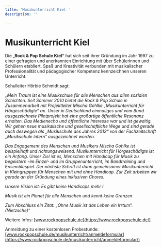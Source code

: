 ```yaml
---
title: 'Musikunterricht Kiel '
description: ''

---
```

# Musikunterricht Kiel

Die „**Rock & Pop Schule Kiel“** hat sich seit ihrer Gründung im Jahr 1997 zu einer gefragten und anerkannten Einrichtung mit über Schülerinnen und Schülern etabliert. Spaß und Kreativität verbunden mit musikalischer Professionalität und pädagogischer Kompetenz kennzeichnen unseren Unterricht.

Schulleiter Hörbie Schmidt sagt:

_„Mein Traum ist eine Musikschule für alle Menschen aus allen sozialen Schichten. Seit Sommer 2010 bietet die Rock & Pop Schule in Zusammenarbeit mit Projektleiter Mischa Gohlke „Musikunterricht für Hörgeschädigte“ an. Unser in Deutschland einmaliges und vom Bund ausgezeichnete Pilotprojekt hat eine großartige öffentliche Resonanz erhalten. Das Medienecho und öffentliche Interesse war und ist gewaltig. Wir gehen neue musikalische und gesellschaftliche Wege und sind gerade auch deswegen als „Musikschule des Jahres 2012“ von der Fachzeitschrift „Musikschule Intern“ ausgezeichnet worden._

_Das Engagement des Menschen und Musikers Mischa Gohlke ist beispielhaft und richtungsweisend. Musikunterricht für Hörgeschädigte ist ein Anfang. Unser Ziel ist es, Menschen mit Handicap für Musik zu begeistern -im Einzel- und im Gruppenunterricht, im Bandtraining und Ensemblespiel. Der nächste Schritt ist dann gemeinsamer Musikunterricht in Kleingruppen für Menschen mit und ohne Handicap. Zur Zeit arbeiten wir gerade an der Gründung eines inklusiven Chores._

_Unsere Vision ist: Es gibt keine Handicaps mehr !_

_Musik ist ein Planet für alle Menschen und kennt keine Grenzen_

_Zum Abschluss ein Zitat: „Ohne Musik ist das Leben ein Irrtum“. (Nietzsche)“_

Weitere Infos: [www.rockpopschule.de](https://www.rockpopschule.de/)

Anmeldung zu einer kostenlosen Probestunde: [www.rockpopschule.de/musikunterricht/anmeldeformular](https://www.rockpopschule.de/musikunterricht/anmeldeformular/)
